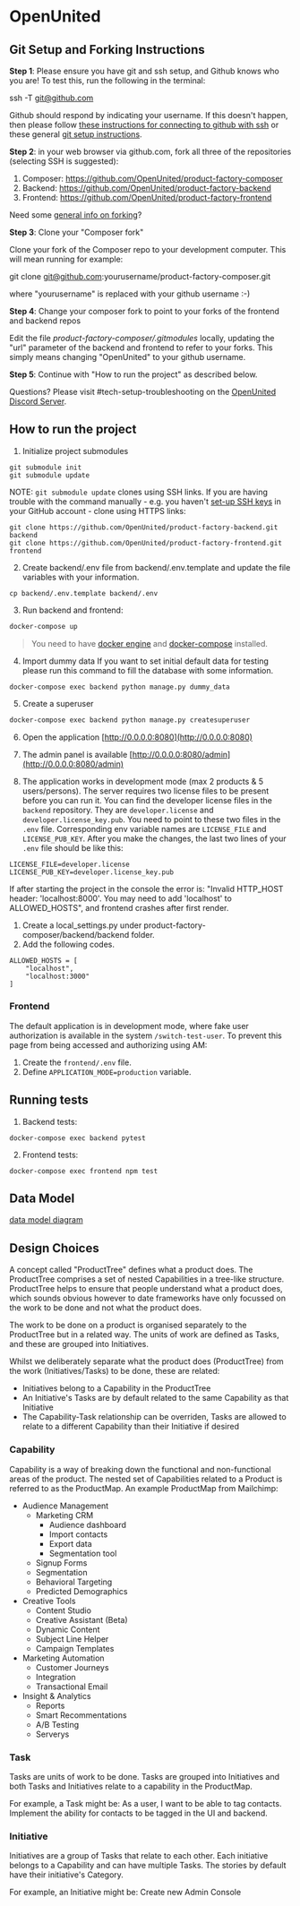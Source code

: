 # OpenUnited

## Git Setup and Forking Instructions

**Step 1**: Please ensure you have git and ssh setup, and Github knows who you are! To test this, run the following in the terminal:

ssh -T git@github.com

Github should respond by indicating your username. If this doesn't happen, then please follow [these instructions for connecting to github with ssh](https://docs.github.com/en/authentication/connecting-to-github-with-ssh) or these general [git setup instructions](https://docs.github.com/en/get-started/quickstart/set-up-git).

**Step 2**: in your web browser via github.com, fork all three of the repositories (selecting SSH is suggested):

1. Composer: https://github.com/OpenUnited/product-factory-composer
2. Backend: https://github.com/OpenUnited/product-factory-backend
3. Frontend: https://github.com/OpenUnited/product-factory-frontend

Need some [general info on forking](https://docs.github.com/en/get-started/quickstart/fork-a-repo)?

**Step 3**: Clone your "Composer fork"

Clone your fork of the Composer repo to your development computer. This will mean running for example:

git clone git@github.com:yourusername/product-factory-composer.git

where "yourusername" is replaced with your github username :-)

**Step 4**: Change your composer fork to point to your forks of the frontend and backend repos

Edit the file *product-factory-composer/.gitmodules* locally, updating the "url" parameter of the backend and frontend to refer to your forks. This simply means changing "OpenUnited" to your github username.


**Step 5**: Continue with "How to run the project" as described below. 

Questions? Please visit #tech-setup-troubleshooting on the [OpenUnited Discord Server](https://discord.com/invite/T3xevYvWey).

## How to run the project

1. Initialize project submodules
```
git submodule init
git submodule update
```

NOTE: `git submodule update` clones using SSH links. If you are having trouble with the command manually - e.g. you haven't [set-up SSH keys](https://docs.github.com/en/authentication/connecting-to-github-with-ssh/adding-a-new-ssh-key-to-your-github-account) in your GitHub account - clone using HTTPS links:
```
git clone https://github.com/OpenUnited/product-factory-backend.git backend
git clone https://github.com/OpenUnited/product-factory-frontend.git frontend
```

2. Create backend/.env file from backend/.env.template and update the file variables with your information.
```
cp backend/.env.template backend/.env
```

3. Run backend and frontend:
```sh
docker-compose up
```
> You need to have [docker engine](https://docs.docker.com/engine/install/) and [docker-compose](https://docs.docker.com/compose/install/) installed.

4. Import dummy data
If you want to set initial default data for testing please run this command to fill the database with some information.
```
docker-compose exec backend python manage.py dummy_data
```

5. Create a superuser
```sh
docker-compose exec backend python manage.py createsuperuser
```

6. Open the application [http://0.0.0.0:8080](http://0.0.0.0:8080)

7. The admin panel is available [http://0.0.0.0:8080/admin](http://0.0.0.0:8080/admin)

8. The application works in development mode (max 2 products & 5 users/persons).
The server requires two license files to be present before you can run it. You can find the developer license files in the `backend` repository. They are `developer.license` and `developer.license_key.pub`. You need to point to these two files in the `.env` file. Corresponding env variable names are `LICENSE_FILE` and `LICENSE_PUB_KEY`. After you make the changes, the last two lines of your `.env` file should be like this:
```
LICENSE_FILE=developer.license
LICENSE_PUB_KEY=developer.license_key.pub
```

If after starting the project in the console the error is: "Invalid HTTP_HOST header: 'localhost:8000'. You may need to add 'localhost' to ALLOWED_HOSTS", and frontend crashes after first render.
1. Create a local_settings.py under product-factory-composer/backend/backend folder.
2. Add the following codes.
```
ALLOWED_HOSTS = [
    "localhost",
    "localhost:3000"
]
```


### Frontend
The default application is in development mode, where fake user authorization is available in the system `/switch-test-user`.
To prevent this page from being accessed and authorizing using AM:
1. Create the `frontend/.env` file.
2. Define `APPLICATION_MODE=production` variable.


## Running tests

1. Backend tests:
```
docker-compose exec backend pytest
```

2. Frontend tests:
```
docker-compose exec frontend npm test
```

## Data Model

[data model diagram](https://github.com/OpenUnited/product-factory-composer/blob/master/docs/diagrams/openunited-data-model%20v1.0.png)

## Design Choices

A concept called "ProductTree" defines what a product does. The ProductTree comprises a set of nested Capabilities in a tree-like structure. ProductTree helps to ensure that people understand what a product does, which sounds obvious however to date frameworks have only focussed on the work to be done and not what the product does.

The work to be done on a product is organised separately to the ProductTree but in a related way.  The units of work are defined as Tasks, and these are grouped into Initiatives.

Whilst we deliberately separate what the product does (ProductTree) from the work (Initiatives/Tasks) to be done, these are related:

* Initiatives belong to a Capability in the ProductTree
* An Initiative's Tasks are by default related to the same Capability as that Initiative
* The Capability-Task relationship can be overriden, Tasks are allowed to relate to a different Capability than their Initiative if desired

### Capability
Capability is a way of breaking down the functional and non-functional areas of the product. The nested set of Capabilities related to a Product is referred to as the ProductMap.  An example ProductMap from Mailchimp:

* Audience Management
  * Marketing CRM
    * Audience dashboard
    * Import contacts
    * Export data
    * Segmentation tool
  * Signup Forms
  * Segmentation
  * Behavioral Targeting
  * Predicted Demographics
* Creative Tools
  * Content Studio
  * Creative Assistant (Beta)
  * Dynamic Content
  * Subject Line Helper
  * Campaign Templates
* Marketing Automation
  * Customer Journeys
  * Integration
  * Transactional Email
* Insight & Analytics
  * Reports
  * Smart Recommentations
  * A/B Testing
  * Serverys

### Task
Tasks are units of work to be done. Tasks are grouped into Initiatives and both Tasks and Initiatives relate to a capability in the ProductMap.

For example, a Task might be: As a user, I want to be able to tag contacts. Implement the ability for contacts to be tagged in the UI and backend.

### Initiative
Initiatives are a group of Tasks that relate to each other. Each initiative belongs to a Capability and can have multiple Tasks. The stories by default have their initiative's Category.

For example, an Initiative might be: Create new Admin Console
